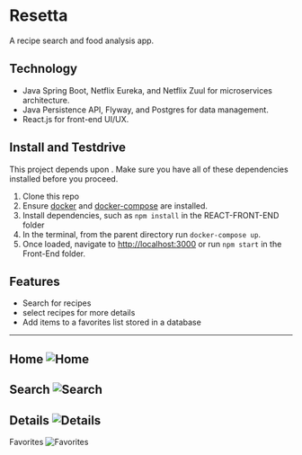 # Resetta
A recipe search and food analysis app. 

## Technology

* Java Spring Boot, Netflix Eureka, and Netflix Zuul for microservices architecture.
* Java Persistence API, Flyway, and Postgres for data management.
* React.js for front-end UI/UX.

## Install and Testdrive

This project depends upon . Make sure you have all of these dependencies installed before you proceed.

1. Clone this repo
2. Ensure [docker](https://www.docker.com/) and [docker-compose](https://docs.docker.com/compose/) are installed.
3. Install dependencies, such as `npm install` in the REACT-FRONT-END folder
4. In the terminal, from the parent directory run `docker-compose up`.
5. Once loaded, navigate to [http://localhost:3000](http://localhost:3000)  or run `npm start` in the Front-End folder. 

## Features

* Search for recipes
* select recipes for more details
* Add items to a favorites list stored in a database

-------
Home
![Home](https://i.imgur.com/YNgPSzu.png)
-------
Search
![Search](https://i.imgur.com/NReOr0Z.png)
-------
Details
![Details](https://i.imgur.com/fGe95LQ.png)
-------
Favorites
![Favorites](https://i.imgur.com/2r6iK3p.png)

